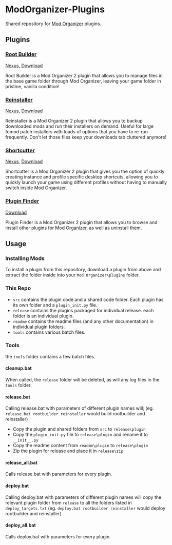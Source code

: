 # ModOrganizer-Plugins
Shared repository for [Mod Organizer](https://github.com/ModOrganizer2/modorganizer) plugins.

## Plugins

### [Root Builder](/release/rootbuilder)
[Nexus](https://www.nexusmods.com/skyrimspecialedition/mods/31720), 
[Download](https://github.com/Kezyma/ModOrganizer-Plugins/releases/download/Current/rootbuilder.zip)

Root Builder is a Mod Organizer 2 plugin that allows you to manage files in the base game folder through Mod Organizer, leaving your game folder in pristine, vanilla condition!

### [Reinstaller](/release/reinstaller)
[Nexus](https://www.nexusmods.com/skyrimspecialedition/mods/59292), 
[Download](https://github.com/Kezyma/ModOrganizer-Plugins/releases/download/Current/reinstaller.zip)

Reinstaller is a Mod Organizer 2 plugin that allows you to backup downloaded mods and run their installers on demand. Useful for large fomod patch installers with loads of options that you have to re-run frequently. Don't let those files keep your downloads tab cluttered anymore!

### [Shortcutter](/release/shortcutter)
[Nexus](https://www.nexusmods.com/skyrimspecialedition/mods/59827), 
[Download](https://github.com/Kezyma/ModOrganizer-Plugins/releases/download/Current/shortcutter.zip)

Shortcutter is a Mod Organizer 2 plugin that gives you the option of quickly creating instance and profile specific desktop shortcuts, allowing you to quickly launch your game using different profiles without having to manually switch inside Mod Organizer.

### [Plugin Finder](/release/pluginfinder)
[Download](https://github.com/Kezyma/ModOrganizer-Plugins/releases/download/Current/pluginfinder.zip)

Plugin Finder is a Mod Organizer 2 plugin that allows you to browse and install other plugins for Mod Organizer, as well as uninstall them.

## Usage

### Installing Mods
To install a plugin from this repository, download a plugin from above and extract the folder inside into your `Mod Organizer\plugins` folder.

### This Repo
- `src` contains the plugin code and a shared code folder. Each plugin has its own folder and a `plugin_init.py` file.
- `release` contains the plugins packaged for individual release. each folder is an individual plugin.
- `readme` contains the readme files (and any other documentation) in individual plugin folders.
- `tools` contains various batch files.

### Tools
the `tools` folder contains a few batch files.

#### cleanup.bat
When called, the `release` folder will be deleted, as will any log files in the `tools` folder.

#### release.bat
Calling release.bat with parameters of different plugin names will; (eg. `release.bat rootbuilder reinstaller` would build rootbuilder and reinstaller)
- Copy the plugin and shared folders from `src` to `release\plugin`
- Copy the `plugin_init.py` file to `release\plugin` and rename it to `__init__.py`
- Copy the readme content from `readme\plugin` to `release\plugin`
- Zip the plugin for release and place it in `release\zip`

#### release_all.bat
Calls release.bat with parameters for every plugin.

#### deploy.bat
Calling deploy.bat with parameters of different plugin names will copy the relevant plugin folder from `release` to all the folders listed in `deploy_targets.txt`
(eg. `deploy.bat rootbuilder reinstaller` would deploy rootbuilder and reinstaller)

#### deploy_all.bat
Calls deploy.bat with parameters for every plugin.
